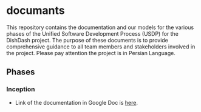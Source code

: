# documants
This repository contains the documentation and our models for the various phases of the Unified Software Development Process (USDP) for the DishDash project. The purpose of these documents is to provide comprehensive guidance to all team members and stakeholders involved in the project. Please pay attention the project is in Persian Language.

## Phases

### Inception
- Link of the documentation in Google Doc is [here](https://docs.google.com/document/d/1jU0vnwXPLyBHG5V-wILP45G7K7ESpO_j4t1mPiNkfD8/edit?usp=sharing).

